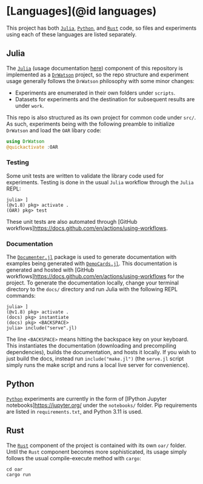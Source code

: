 # [Languages](@id languages)

This project has both [`Julia`](https://julialang.org/), [`Python`](https://www.python.org/), and [`Rust`](https://www.rust-lang.org/) code, so files and experiments using each of these languages are listed separately.

## Julia

The [`Julia`](https://julialang.org/) (usage documentation [here](https://docs.julialang.org/en/v1/)) component of this repository is implemented as a [`DrWatson`](https://juliadynamics.github.io/DrWatson.jl/dev/) project, so the repo structure and experiment usage generally follows the `DrWatson` philosophy with some minor changes:

- Experiments are enumerated in their own folders under `scripts`.
- Datasets for experiments and the destination for subsequent results are under `work`.

This repo is also structured as its own project for common code under `src/`.
As such, experiments being with the following preamble to initialize `DrWatson` and load the `OAR` libary code:

```julia
using DrWatson
@quickactivate :OAR
```

### Testing

Some unit tests are written to validate the library code used for experiments.
Testing is done in the usual `Julia` workflow through the `Julia` REPL:

```julia-repl
julia> ]
(@v1.8) pkg> activate .
(OAR) pkg> test
```

These unit tests are also automated through [GitHub workflows]https://docs.github.com/en/actions/using-workflows.

### Documentation

The [`Documenter.jl`](https://documenter.juliadocs.org/stable/) package is used to generate documentation with examples being generated with [`DemoCards.jl`](https://democards.juliadocs.org/stable/).
This documentation is generated and hosted with [GitHub workflows]https://docs.github.com/en/actions/using-workflows for the project.
To generate the documentation locally, change your terminal directory to the `docs/` directory and run Julia with the following REPL commands:

```julia-repl
julia> ]
(@v1.8) pkg> activate .
(docs) pkg> instantiate
(docs) pkg> <BACKSPACE>
julia> include("serve".jl)
```

The line `<BACKSPACE>` means hitting the backspace key on your keyboard.
This instantiates the documentation (downloading and precompiling dependencies), builds the documentation, and hosts it locally.
If you wish to just build the docs, instead run `include("make.jl")` (the `serve.jl` script simply runs the make script and runs a local live server for convenience).

## Python

[`Python`](https://www.python.org/) experiments are currently in the form of [IPython Jupyter notebooks]https://jupyter.org/ under the `notebooks/` folder.
Pip requirements are listed in `requirements.txt`, and Python 3.11 is used.

## Rust

The [`Rust`](https://www.rust-lang.org/) component of the project is contained with its own `oar/` folder.
Until the `Rust` component becomes more sophisticated, its usage simply follows the usual compile-execute method with `cargo`:

```shell
cd oar
cargo run
```
